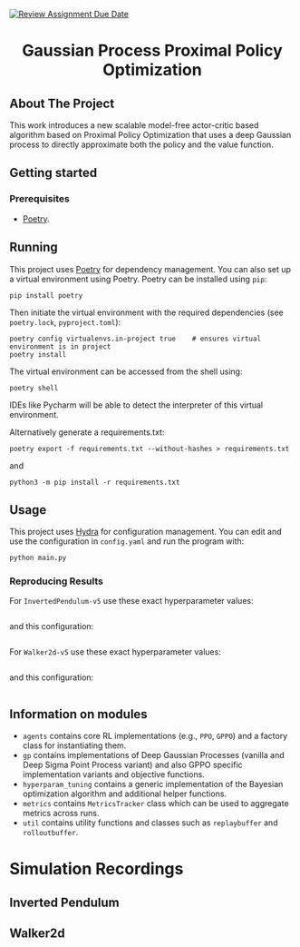 [![Review Assignment Due Date](https://classroom.github.com/assets/deadline-readme-button-22041afd0340ce965d47ae6ef1cefeee28c7c493a6346c4f15d667ab976d596c.svg)](https://classroom.github.com/a/ikU1ofUk)
<br />
<p align="center">
  <h1 align="center">Gaussian Process Proximal Policy Optimization</h1>

  <p align="center">
  </p>
</p>

## About The Project
This work introduces a new scalable model-free actor-critic based algorithm based on Proximal Policy Optimization that uses a deep Gaussian process to directly approximate both the policy and the value function. 

## Getting started

### Prerequisites
- [Poetry](https://python-poetry.org/).
## Running
This project uses  [Poetry](https://python-poetry.org/) for dependency management.
You can also set up a virtual environment using Poetry. Poetry can  be installed using `pip`:
```
pip install poetry
```
Then initiate the virtual environment with the required dependencies (see `poetry.lock`, `pyproject.toml`):
```
poetry config virtualenvs.in-project true    # ensures virtual environment is in project
poetry install
```
The virtual environment can be accessed from the shell using:
```
poetry shell
```
IDEs like Pycharm will be able to detect the interpreter of this virtual environment.

Alternatively generate a requirements.txt:
```
poetry export -f requirements.txt --without-hashes > requirements.txt
```
and
```
python3 -m pip install -r requirements.txt
```

## Usage
This project uses [Hydra](https://hydra.cc/) for configuration management. You can edit and use the configuration in `config.yaml` and run the program with:
```bash
python main.py 
```
### Reproducing Results
For `InvertedPendulum-v5` use these exact hyperparameter values:
```

```
and this configuration:
```
```
For `Walker2d-v5` use these exact hyperparameter values:
```
```
and this configuration:
```
```

## Information on modules
* `agents` contains core RL implementations (e.g., `PPO`, `GPPO`) and a factory class for instantiating them.
* `gp` contains implementations of Deep Gaussian Processes (vanilla and Deep Sigma Point Process variant) and also GPPO specific implementation variants and objective functions.
* `hyperparam_tuning` contains a generic implementation of the Bayesian optimization algorithm and additional helper functions.
* `metrics` contains `MetricsTracker` class which can be used to aggregate metrics across runs.
* `util` contains utility functions and classes such as `replaybuffer` and `rolloutbuffer`.


# Simulation Recordings
## Inverted Pendulum

## Walker2d